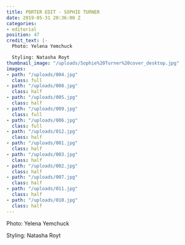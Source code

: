 ```yaml
---
title: PORTER EDIT - SOPHIE TURNER
date: 2019-05-31 20:36:00 Z
categories:
- editorial
position: 47
credit_text: |-
  Photo: Yelena Yemchuck

  Styling: Natasha Royt
thumbnail_image: "/uploads/Sophie%20Turner%20cover_desktop.jpg"
images:
- path: "/uploads/004.jpg"
  class: full
- path: "/uploads/008.jpg"
  class: half
- path: "/uploads/005.jpg"
  class: half
- path: "/uploads/009.jpg"
  class: full
- path: "/uploads/006.jpg"
  class: full
- path: "/uploads/012.jpg"
  class: half
- path: "/uploads/001.jpg"
  class: half
- path: "/uploads/003.jpg"
  class: half
- path: "/uploads/002.jpg"
  class: half
- path: "/uploads/007.jpg"
  class: half
- path: "/uploads/011.jpg"
  class: half
- path: "/uploads/010.jpg"
  class: half
---
```


Photo: Yelena Yemchuck

Styling: Natasha Royt